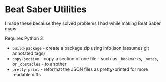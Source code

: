 # Beat Saber Utilities

I made these because they solved problems I had while making Beat Saber maps.

Requires Python 3.

* `build-package` - create a package zip using info.json (assumes git annotated tags)
* `copy-section` - copy a section of one file - such as `_bookmarks`, `_notes`, or `_obstacles` - to another
* `pretty-print` - reformat the JSON files as pretty-printed for more readable diffs
